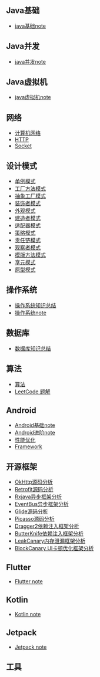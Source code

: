 

## Java基础

* [java基础note](/notes/java基础)

## Java并发

* [java并发note](/notes/java并发)

## Java虚拟机

* [java虚拟机note](/notes/java虚拟机)

## 网络

* [计算机网络](/notes/网络/计算机网络.md)
* [HTTP](/notes/网络/HTTP.md)
* [Socket](/notes/网络/Socket.md)

## 设计模式

* [单例模式](/notes/设计模式/1.单例模式.md)
* [工厂方法模式](/notes/设计模式/2.工厂方法模式.md)
* [抽象工厂模式](/notes/设计模式/3.抽象工厂模式.md)
* [装饰者模式](/notes/设计模式/4.装饰者模式.md)
* [外观模式](/notes/设计模式/5.外观模式.md)
* [建造者模式](/notes/设计模式/6.建造者模式.md)
* [适配器模式](/notes/设计模式/7.适配器模式.md)
* [策略模式](/notes/设计模式/8.策略模式.md)
* [责任链模式](/notes/设计模式/9.责任链模式.md)
* [观察者模式](/notes/设计模式/10.观察者模式.md)
* [模版方法模式](/notes/设计模式/11.模版方法模式.md)
* [享元模式](/notes/设计模式/12.享元模式.md)
* [原型模式](/notes/设计模式/13.原型模式.md)

## 操作系统

* [操作系统知识总结]()
* [操作系统note](/master/notes/%E6%93%8D%E4%BD%9C%E7%B3%BB%E7%BB%9F)

## 数据库

* [数据库知识总结]()

## 算法

* [算法](/notes/算法)
* [LeetCode 题解](https://github.com/liyanancoder/LeetcodePractice)

## Android

* [Android基础note](/notes/Android/Android基础note)
* [Android进阶note](/notes/Android/Android进阶note)
* [性能优化](/notes/Android/%E6%80%A7%E8%83%BD%E4%BC%98%E5%8C%96)
* [Framework](/notes/Android/Framework)

## 开源框架
* [OkHttp源码分析](/notes/开源框架/OkHttp源码分析.md)
* [Retrofit源码分析](/notes/开源框架/Retrofit源码分析.md)
* [Rxjava异步框架分析](/notes/开源框架/Rxjava异步框架分析.md)
* [EventBus异步框架分析](/notes/开源框架/EventBus异步框架分析.md)
* [Glide源码分析](/notes/开源框架/Glide源码分析.md)
* [Picasso源码分析](/notes/开源框架/Picasso源码分析.md)
* [Dragger2依赖注入框架分析](/notes/开源框架/Dragger2依赖注入框架分析.md)
* [ButterKnife依赖注入框架分析](/notes/开源框架/ButterKnife依赖注入框架分析.md)
* [LeakCanary内存泄漏框架分析](/notes/开源框架/LeakCanary内存泄漏框架分析.md)
* [BlockCanary UI卡顿优化框架分析](/notes/开源框架/BlockCanary%20UI卡顿优化框架分析.md)

## Flutter

* [Flutter note](/notes/Flutter)

## Kotlin

* [Kotlin note]()

## Jetpack

* [Jetpack note]()

## 工具


